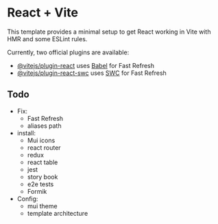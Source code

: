 # React + Vite

This template provides a minimal setup to get React working in Vite with HMR and some ESLint rules.

Currently, two official plugins are available:

- [@vitejs/plugin-react](https://github.com/vitejs/vite-plugin-react/blob/main/packages/plugin-react/README.md) uses [Babel](https://babeljs.io/) for Fast Refresh
- [@vitejs/plugin-react-swc](https://github.com/vitejs/vite-plugin-react-swc) uses [SWC](https://swc.rs/) for Fast Refresh

## Todo

- Fix:
  - Fast Refresh
  - aliases path
- install:
  - Mui icons
  - react router
  - redux
  - react table
  - jest
  - story book
  - e2e tests
  - Formik
- Config:
  - mui theme
  - template architecture

